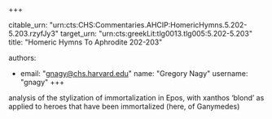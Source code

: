 +++


citable_urn: "urn:cts:CHS:Commentaries.AHCIP:HomericHymns.5.202-5.203.rzyfJy3"
target_urn: "urn:cts:greekLit:tlg0013.tlg005:5.202-5.203"
title: "Homeric Hymns To Aphrodite 202-203"

authors:
- email: "gnagy@chs.harvard.edu"
  name: "Gregory Nagy"
  username: "gnagy"
+++

<p>analysis of the stylization of immortalization in Epos, with xanthos ‘blond’ as applied to heroes that have been immortalized (here, of Ganymedes)</p>